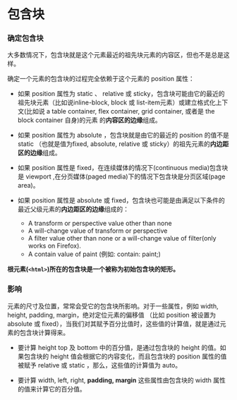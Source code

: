 # 包含块


### 确定包含块

大多数情况下，包含块就是这个元素最近的祖先块元素的内容区，但也不是总是这样。

确定一个元素的包含块的过程完全依赖于这个元素的 position 属性：

* 如果 position 属性为 static 、 relative 或 sticky，包含块可能由它的最近的祖先块元素（比如说inline-block, block 或 list-item元素）或建立格式化上下文(比如说 a table container, flex container, grid container, 或者是 the block container 自身)的元素 的**内容区的边缘**组成。

* 如果 position 属性为 absolute ，包含块就是由它的最近的 position 的值不是 static （也就是值为fixed, absolute, relative 或 sticky）的祖先元素的**内边距区的边缘**组成。

* 如果 position 属性是 fixed，在连续媒体的情况下(continuous media)包含块是 viewport ,在分页媒体(paged media)下的情况下包含块是分页区域(page area)。

* 如果 position 属性是 absolute 或 fixed，包含块也可能是由满足以下条件的最近父级元素的**内边距区的边缘**组成的：
  * A transform or perspective value other than none
  * A will-change value of transform or perspective
  * A filter  value other than none or a will-change value of filter(only works on Firefox).
  * A contain value of paint (例如: contain: paint;)

**根元素(`<html>`)所在的包含块是一个被称为初始包含块的矩形。**

### 影响

元素的尺寸及位置，常常会受它的包含块所影响。对于一些属性，例如 width, height, padding, margin，绝对定位元素的偏移值 （比如 position 被设置为 absolute 或 fixed），当我们对其赋予百分比值时，这些值的计算值，就是通过元素的包含块计算得来。

* 要计算 height top 及 bottom 中的百分值，是通过包含块的 height 的值。如果包含块的 height 值会根据它的内容变化，而且包含块的 position 属性的值被赋予 relative 或 static ，那么，这些值的计算值为 auto。

* 要计算 width, left, right, **padding, margin** 这些属性由包含块的 width 属性的值来计算它的百分值。




